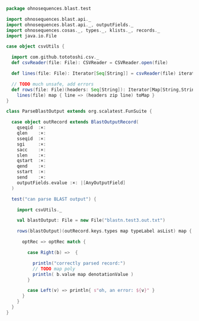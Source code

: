 
```scala
package ohnosequences.blast.test

import ohnosequences.blast.api._
import ohnosequences.blast.api._, outputFields._
import ohnosequences.cosas._, types._, klists._, records._
import java.io.File

case object csvUtils {

  import com.github.tototoshi.csv._
  def csvReader(file: File): CSVReader = CSVReader.open(file)

  def lines(file: File): Iterator[Seq[String]] = csvReader(file) iterator

  // TODO much unsafe, add errors
  def rows(file: File)(headers: Seq[String]): Iterator[Map[String,String]] =
    lines(file) map { line => (headers zip line) toMap }
}

class ParseBlastOutput extends org.scalatest.FunSuite {

  case object outRecord extends BlastOutputRecord(
    qseqid  :×:
    qlen    :×:
    sseqid  :×:
    sgi     :×:
    sacc    :×:
    slen    :×:
    qstart  :×:
    qend    :×:
    sstart  :×:
    send    :×:
    outputFields.evalue :×: |[AnyOutputField]
  )

  test("can parse BLAST output") {

    import csvUtils._

    val blastOutput: File = new File("blastn.test3.out.txt")

    rows(blastOutput)(outRecord.keys.types map typeLabel asList) map { row => outRecord.parse(row) } foreach {

      optRec => optRec match {

        case Right(b) =>  {

          println("correctly parsed record:")
          // TODO map poly
          println( b.value map denotationValue )
        }

        case Left(v) => println{ s"oh, an error: ${v}" }
      }
    }
  }
}

```




[test/scala/CommandGeneration.scala]: CommandGeneration.scala.md
[test/scala/OutputParsing.scala]: OutputParsing.scala.md
[test/scala/OutputFieldsSpecification.scala]: OutputFieldsSpecification.scala.md
[main/scala/api.scala]: ../../main/scala/api.scala.md
[main/scala/data.scala]: ../../main/scala/data.scala.md